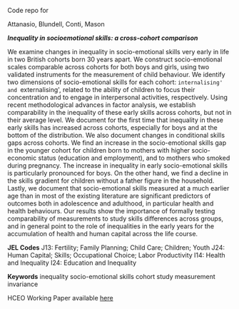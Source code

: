 Code repo for 

Attanasio, Blundell, Conti, Mason

_**Inequality in socioemotional skills: a cross-cohort comparison**_

We examine changes in inequality in socio-emotional skills very early in life in two British cohorts born 30 years apart. We construct socio-emotional scales comparable across cohorts for both boys and girls, using two validated instruments for the measurement of child behaviour. We identify two dimensions of socio-emotional skills for each cohort: `internalising' and `externalising', related to the ability of children to focus their concentration and to engage in interpersonal activities, respectively. Using recent methodological advances in factor analysis, we establish comparability in the inequality of these early skills across cohorts, but not in their average level. We document for the first time that inequality in these early skills has increased across cohorts, especially for boys and at the bottom of the distribution. We also document changes in conditional skills gaps across cohorts. We find an increase in the socio-emotional skills gap in the younger cohort for children born to mothers with higher socio-economic status (education and employment), and to mothers who smoked during pregnancy. The increase in inequality in early socio-emotional skills is particularly pronounced for boys. On the other hand, we find a decline in the skills gradient for children without a father figure in the household. Lastly, we document that socio-emotional skills measured at a much earlier age than in most of the existing literature are significant predictors of outcomes both in adolescence and adulthood, in particular health and health behaviours. Our results show the importance of formally testing comparability of measurements to study skills differences across groups, and in general point to the role of inequalities in the early years for the accumulation of health and human capital across the life course.

**JEL Codes**
J13: Fertility; Family Planning; Child Care; Children; Youth
J24: Human Capital; Skills; Occupational Choice; Labor Productivity
I14: Health and Inequality
I24: Education and Inequality

**Keywords**
inequality
socio-emotional skills
cohort study
measurement invariance

HCEO Working Paper available [here](https://hceconomics.uchicago.edu/research/working-paper/inequality-socioemotional-skills-cross-cohort-comparison)